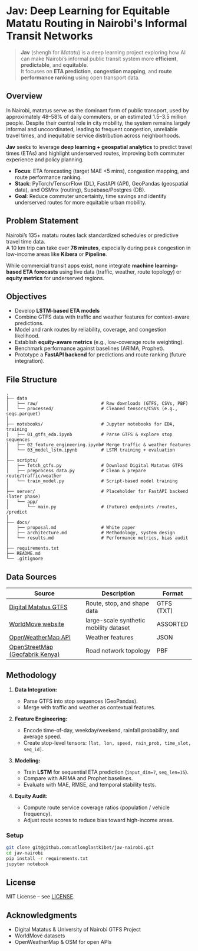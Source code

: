 # Jav: Deep Learning for Equitable Matatu Routing in Nairobi's Informal Transit Networks

> **Jav** (shengh for *Matatu*) is a deep learning project exploring how AI can make Nairobi’s informal public transit system more **efficient**, **predictable**, and **equitable**.  
> It focuses on **ETA prediction**, **congestion mapping**, and **route performance ranking** using open transport data.

## Overview

In Nairobi, matatus serve as the dominant form of public transport, used by approximately 48–58% of daily commuters, or an estimated 1.5–3.5 million people. Despite their central role in city mobility, the system remains largely informal and uncoordinated, leading to frequent congestion, unreliable travel times, and inequitable service distribution across neighborhoods.

**Jav** seeks to leverage **deep learning + geospatial analytics** to predict travel times (ETAs) and highlight underserved routes, improving both commuter experience and policy planning.

* **Focus**: ETA forecasting (target MAE <5 mins), congestion mapping, and route performance ranking.
* **Stack**: PyTorch/TensorFlow (DL), FastAPI (API), GeoPandas (geospatial data), and OSMnx (routing), Supabase/Postgres (DB).
* **Goal**: Reduce commuter uncertainty, time savings and identify underserved routes for more equitable urban mobility.

## Problem Statement

Nairobi’s 135+ matatu routes lack standardized schedules or predictive travel time data.  
A 10 km trip can take over **78 minutes**, especially during peak congestion in low-income areas like **Kibera** or **Pipeline**.  

While commercial transit apps exist, none integrate **machine learning-based ETA forecasts** using live data (traffic, weather, route topology) or **equity metrics** for underserved regions.

## Objectives

* Develop **LSTM-based ETA models** 
* Combine GTFS data with traffic and weather features for context-aware predictions. 
* Model and rank routes by reliability, coverage, and congestion likelihood. 
* Establish **equity-aware metrics** (e.g., low-coverage route weighting). 
* Benchmark performance against baselines (ARIMA, Prophet). 
* Prototype a **FastAPI backend** for predictions and route ranking (future integration).

## File Structure

```
.
├── data
│   ├── raw/                        # Raw downloads (GTFS, CSVs, PBF)
│   └── processed/                  # Cleaned tensors/CSVs (e.g., seqs.parquet)
│
├── notebooks/                      # Jupyter notebooks for EDA, training
│   ├── 01_gtfs_eda.ipynb           # Parse GTFS & explore stop sequences
│   ├── 02_feature_engineering.ipynb# Merge traffic & weather features
│   └── 03_model_lstm.ipynb         # LSTM training + evaluation
│
├── scripts/
│   ├── fetch_gtfs.py               # Download Digital Matatus GTFS
│   ├── preprocess_data.py          # Clean & prepare route/traffic/weather
│   └── train_model.py              # Script-based model training
│
├── server/                         # Placeholder for FastAPI backend (later phase)
│   └── app/
│       └── main.py                 # (Future) endpoints /routes, /predict
│
├── docs/
│   ├── proposal.md                 # White paper
│   ├── architecture.md             # Methodology, system design
│   └── results.md                  # Performance metrics, bias audit
│
├── requirements.txt
├── README.md
└── .gitignore
```

## Data Sources

| Source | Description | Format |
|--------|--------------|---------|
| [Digital Matatus GTFS](https://digitalmatatus.com/data) | Route, stop, and shape data | GTFS (TXT) |
| [WorldMove website](https://fi.ee.tsinghua.edu.cn/worldmove/data) | large-scale synthetic mobility dataset | ASSORTED |
| [OpenWeatherMap API](https://openweathermap.org/history) | Weather features | JSON |
| [OpenStreetMap (Geofabrik Kenya)](https://download.geofabrik.de/africa/kenya.html) | Road network topology | PBF |

## Methodology

1. **Data Integration:**

   * Parse GTFS into stop sequences (GeoPandas).
   * Merge with traffic and weather as contextual features.

2. **Feature Engineering:**

   * Encode time-of-day, weekday/weekend, rainfall probability, and average speed.
   * Create stop-level tensors: `[lat, lon, speed, rain_prob, time_slot, seq_id]`.

3. **Modeling:**

   * Train **LSTM** for sequential ETA prediction (`input_dim=7`, `seq_len=15`).
   * Compare with ARIMA and Prophet baselines.
   * Evaluate with MAE, RMSE, and temporal stability tests.

4. **Equity Audit:**

   * Compute route service coverage ratios (population / vehicle frequency).
   * Adjust route scores to reduce bias toward high-income areas.

### Setup

```bash
git clone git@github.com:atlonglastkibet/jav-nairobi.git
cd jav-nairobi
pip install -r requirements.txt
jupyter notebook
```

## License

MIT License – see [LICENSE](LICENSE).

## Acknowledgments

* Digital Matatus & University of Nairobi GTFS Project
* WorldMove datasets
* OpenWeatherMap & OSM for open APIs